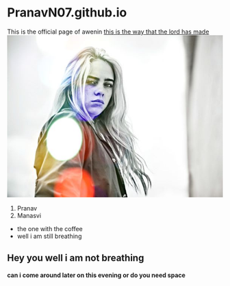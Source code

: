 # PranavN07.github.io
This is the official page of awenin
[this is the way that the lord has made](https://en.wikipedia.org/wiki/Camila_Cabello)
<img src="bil.jpg">
1. Pranav
2. Manasvi
* the one with the coffee
* well i am still breathing
## Hey you well i am not breathing 
#### can  i come around later on this evening or do you need space 
